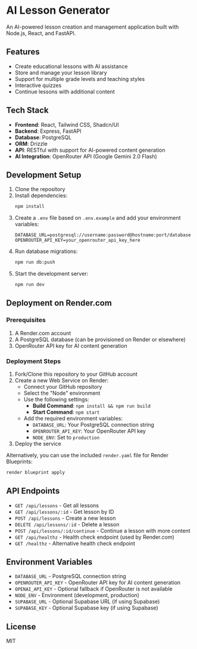 # AI Lesson Generator

An AI-powered lesson creation and management application built with Node.js, React, and FastAPI.

## Features

- Create educational lessons with AI assistance
- Store and manage your lesson library
- Support for multiple grade levels and teaching styles
- Interactive quizzes
- Continue lessons with additional content

## Tech Stack

- **Frontend**: React, Tailwind CSS, Shadcn/UI
- **Backend**: Express, FastAPI
- **Database**: PostgreSQL
- **ORM**: Drizzle
- **API**: RESTful with support for AI-powered content generation
- **AI Integration**: OpenRouter API (Google Gemini 2.0 Flash)

## Development Setup

1. Clone the repository
2. Install dependencies:
   ```bash
   npm install
   ```
3. Create a `.env` file based on `.env.example` and add your environment variables:
   ```
   DATABASE_URL=postgresql://username:password@hostname:port/database
   OPENROUTER_API_KEY=your_openrouter_api_key_here
   ```
4. Run database migrations:
   ```bash
   npm run db:push
   ```
5. Start the development server:
   ```bash
   npm run dev
   ```

## Deployment on Render.com

### Prerequisites

1. A Render.com account
2. A PostgreSQL database (can be provisioned on Render or elsewhere)
3. OpenRouter API key for AI content generation

### Deployment Steps

1. Fork/Clone this repository to your GitHub account
2. Create a new Web Service on Render:
   - Connect your GitHub repository
   - Select the "Node" environment
   - Use the following settings:
     - **Build Command**: `npm install && npm run build`
     - **Start Command**: `npm start`
   - Add the required environment variables:
     - `DATABASE_URL`: Your PostgreSQL connection string
     - `OPENROUTER_API_KEY`: Your OpenRouter API key
     - `NODE_ENV`: Set to `production`
3. Deploy the service

Alternatively, you can use the included `render.yaml` file for Render Blueprints:

```bash
render blueprint apply
```

## API Endpoints

- `GET /api/lessons` - Get all lessons
- `GET /api/lessons/:id` - Get lesson by ID
- `POST /api/lessons` - Create a new lesson
- `DELETE /api/lessons/:id` - Delete a lesson
- `POST /api/lessons/:id/continue` - Continue a lesson with more content
- `GET /api/healthz` - Health check endpoint (used by Render.com)
- `GET /healthz` - Alternative health check endpoint

## Environment Variables

- `DATABASE_URL` - PostgreSQL connection string
- `OPENROUTER_API_KEY` - OpenRouter API key for AI content generation
- `OPENAI_API_KEY` - Optional fallback if OpenRouter is not available
- `NODE_ENV` - Environment (development, production)
- `SUPABASE_URL` - Optional Supabase URL (if using Supabase)
- `SUPABASE_KEY` - Optional Supabase key (if using Supabase)

## License

MIT